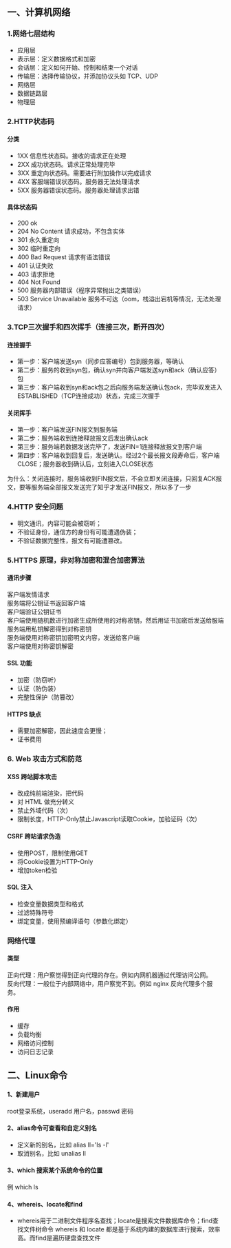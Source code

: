 ## 一、计算机网络
### 1.网络七层结构
- 应用层
- 表示层：定义数据格式和加密
- 会话层：定义如何开始、控制和结束一个对话
- 传输层：选择传输协议，并添加协议头如 TCP、UDP
- 网络层
- 数据链路层
- 物理层
### 2.HTTP状态码
#### 分类
- 1XX 信息性状态码。接收的请求正在处理
- 2XX 成功状态码。请求正常处理完毕
- 3XX 重定向状态码。需要进行附加操作以完成请求
- 4XX 客服端错误状态码。服务器无法处理请求
- 5XX 服务器错误状态码。服务器处理请求出错
#### 具体状态码
- 200 ok
- 204 No Content 请求成功，不包含实体
- 301 永久重定向
- 302 临时重定向
- 400 Bad Request 请求有语法错误
- 401 认证失败
- 403 请求拒绝
- 404 Not Found
- 500 服务器内部错误（程序异常抛出之类错误）
- 503 Service Unavailable 服务不可达（oom，栈溢出宕机等情况，无法处理请求）

### 3.TCP三次握手和四次挥手（连接三次，断开四次）
#### 连接握手
- 第一步：客户端发送syn（同步应答编号）包到服务器，等确认
- 第二步：服务的收到syn包，确认syn并向客户端发送syn和ack（确认应答）包
- 第三步：客户端收到syn和ack包之后向服务端发送确认包ack，完毕双发进入ESTABLISHED（TCP连接成功）状态，完成三次握手
#### 关闭挥手
- 第一步：客户端发送FIN报文到服务端
- 第二步：服务端收到连接释放报文后发出确认ack
- 第三步：服务端若数据发送完毕了，发送FIN=1连接释放报文到客户端
- 第四步：客户端收到回复后，发送确认。经过2个最长报文段寿命后，客户端CLOSE；服务器收到确认后，立刻进入CLOSE状态

为什么：关闭连接时，服务端收到FIN报文后，不会立即关闭连接，只回复ACK报文，要等服务端全部报文发送完了知乎才发送FIN报文，所以多了一步

### 4.HTTP 安全问题
- 明文通讯，内容可能会被窃听；
- 不验证身份，通信方的身份有可能遭遇伪装；
- 不验证数据完整性，报文有可能遭篡改。

### 5.HTTPS 原理，非对称加密和混合加密算法
#### 通讯步骤
客户端发情请求  
服务端将公钥证书返回客户端  
客户端验证公钥证书  
客户端使用随机数进行加密生成所使用的对称密钥，然后用证书加密后发送给服端  
服务端用私钥解密得到对称密钥  
服务端使用对称密钥加密明文内容，发送给客户端  
客户端使用对称密钥解密  
#### SSL 功能
- 加密（防窃听）
- 认证（防伪装）
- 完整性保护（防篡改）
#### HTTPS 缺点
- 需要加密解密，因此速度会更慢；
- 证书费用

### 6. Web 攻击方式和防范
#### XSS 跨站脚本攻击
- 改成纯前端渲染，把代码
- 对 HTML 做充分转义
- 禁止外域代码（次）
- 限制长度，HTTP-Only禁止Javascript读取Cookie，加验证码（次）
#### CSRF 跨站请求伪造
- 使用POST，限制使用GET
- 将Cookie设置为HTTP-Only
- 增加token检验
#### SQL 注入
- 检查变量数据类型和格式
- 过滤特殊符号
- 绑定变量，使用预编译语句（参数化绑定）

### 网络代理
#### 类型
正向代理：用户察觉得到正向代理的存在。例如内网机器通过代理访问公网。  
反向代理：一般位于内部网络中，用户察觉不到。例如 nginx 反向代理多个服务。
#### 作用
- 缓存
- 负载均衡
- 网络访问控制
- 访问日志记录


## 二、Linux命令

#### 1、新建用户
root登录系统，useradd 用户名，passwd 密码

#### 2、alias命令可查看和自定义别名
- 定义新的别名，比如 alias ll='ls -l' 
- 取消别名，比如 unalias ll

#### 3、which 搜索某个系统命令的位置
例  which ls

#### 4、whereis、locate和find
- whereis用于二进制文件程序名查找；locate是搜索文件数据库命令；find查找文件树命令
whereis 和 locate 都是基于系统内建的数据库进行搜索，效率高。而find是遍历硬盘查找文件